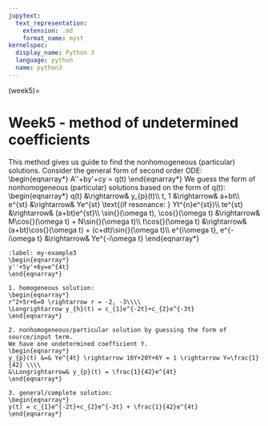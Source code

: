 ```yaml
---
jupytext:
  text_representation:
    extension: .md
    format_name: myst
kernelspec:
  display_name: Python 3
  language: python
  name: python3
---
```


(week5)=

# Week5 - method of undetermined coefficients
This method gives us guide to find the nonhomogeneous (particular) solutions.
Consider the general form of second order ODE:
\begin{eqnarray*}
A''+by'+cy = q(t)
\end{eqnarray*}
We guess the form of nonhomogeneous (particular) solutions based on the form of q(t):
\begin{eqnarray*}
q(t) &\rightarrow& y_{p}(t)\\\\
t, 1 &\rightarrow& a+bt\\\\
e^{st} &\rightarrow& Ye^{st} \text{(if resonance: } Yt^{n}e^{st})\\\\
te^{st} &\rightarrow& (a+bt)e^{st}\\\\
\sin{}(\omega t), \cos{}(\omega t) &\rightarrow& M\cos{}(\omega t) + N\sin{}(\omega t)\\\\
t\cos{}(\omega t) &\rightarrow& (a+bt)\cos{}(\omega t) + (c+dt)\sin{}(\omega t)\\\\
e^{i\omega t}, e^{-i\omega t} &\rightarrow& Ye^{-i\omega t}
\end{eqnarray*}


````{prf:example}
:label: my-example3
\begin{eqnarray*}
y''+5y'+6y=e^{4t}
\end{eqnarray*}

1. homogeneous solution:
\begin{eqnarray*}
r^2+5r+6=0 \rightarrow r = -2, -3\\\\
\Longrightarrow y_{h}(t) = c_{1}e^{-2t}+c_{2}e^{-3t}
\end{eqnarray*}

2. nonhomogeneous/particular solution by guessing the form of source/input term.
We have one undetermined coefficient Y.
\begin{eqnarray*}
y_{p}(t) &=& Ye^{4t} \rightarrow 16Y+20Y+6Y = 1 \rightarrow Y=\frac{1}{42} \\\\
&\Longrightarrow& y_{p}(t) = \frac{1}{42}e^{4t}
\end{eqnarray*}

3. general/complete solution:
\begin{eqnarray*}
y(t) = c_{1}e^{-2t}+c_{2}e^{-3t} + \frac{1}{42}e^{4t}
\end{eqnarray*}

````






